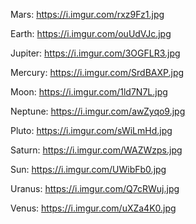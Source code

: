 Mars: https://i.imgur.com/rxz9Fz1.jpg


Earth: https://i.imgur.com/ouUdVJc.jpg


Jupiter: https://i.imgur.com/3OGFLR3.jpg


Mercury: https://i.imgur.com/SrdBAXP.jpg


Moon: https://i.imgur.com/1ld7N7L.jpg


Neptune: https://i.imgur.com/awZyqo9.jpg


Pluto: https://i.imgur.com/sWiLmHd.jpg


Saturn: https://i.imgur.com/WAZWzps.jpg


Sun: https://i.imgur.com/UWibFb0.jpg


Uranus: https://i.imgur.com/Q7cRWuj.jpg


Venus: https://i.imgur.com/uXZa4K0.jpg
